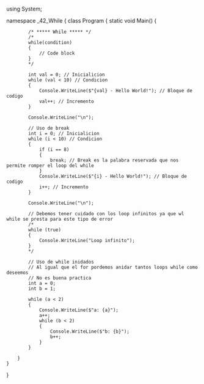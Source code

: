 using System;

namespace _42_While
{
    class Program
    {
        static void Main()
        {

            /* ***** While ***** */
            /*
            while(condition)
            {
                // Code block
            }
            */

            int val = 0; // Inicialicion
            while (val < 10) // Condicion
            {
                Console.WriteLine($"{val} - Hello World!"); // Bloque de codigo
                val++; // Incremento
            }

            Console.WriteLine("\n");

            // Uso de break
            int i = 0; // Inicialicion
            while (i < 10) // Condicion
            {
                if (i == 8)
                {
                    break; // Break es la palabra reservada que nos permite romper el loop del while
                }
                Console.WriteLine($"{i} - Hello World!"); // Bloque de codigo
                i++; // Incremento
            }

            Console.WriteLine("\n");

            // Debemos tener cuidado con los loop infinitos ya que wl while se presta para este tipo de error
            /*
            while (true)
            {
                Console.WriteLine("Loop infinito");
            }
            */

            // Uso de while inidados
            // Al igual que el for pordemos anidar tantos loops while como deseemos
            // No es buena practica
            int a = 0;
            int b = 1;

            while (a < 2)
            {
                Console.WriteLine($"a: {a}");
                a++;
                while (b < 2)
                {
                    Console.WriteLine($"b: {b}");
                    b++;
                }
            }

        }
    }
}
